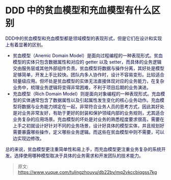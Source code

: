 # DDD 中的贫血模型和充血模型有什么区别

<font style="color:rgb(5, 7, 59);">DDD中的贫血模型和充血模型都是领域模型的表现形式，但是它们在设计和实现上有着显著的区别。</font>

+ <font style="color:rgb(5, 7, 59);">贫血模型（Anemic Domain Model）是面向过程编程的一种表现形式。贫血模型的实体只包含数据属性和对应的 getter 以及 setter，而具体的业务逻辑交由服务层或其他外部组件负责。贫血模型将数据与操作分离，其好处是模型足够简单，开发上手比较快。团队内多人协作时，设计不容易变形。比较适合轻量级应用。但坏处是贫血模型的实体无法直接体现对应的业务能力，在复杂业务中，梳理业务逻辑将变得非常困难，不利于项目后期的业务演进。</font>
+ <font style="color:rgb(5, 7, 59);">充血模型（Rich Domain Model）则是面向对象编程的一种表现形式。充血模型的实体通常包含了数据属性以及引起属性发生变化的核心业务动作。充血模型将数据与业务能力绑定在一起，非常符合业务人员的思考方式，因此其好处是对业务非常友好，有助于更好的封装和保护领域内部的业务规则，尤其适合业务复杂的应用场景。充血模型的坏处是对业务的熟悉程度要求很高，需要在上手之初就设计好针对不同的业务场景，设计好具体的模型实体，并且规划好需要暴露哪些操作，定义哪些业务逻辑。而这些在贫血模型中则不需要，可以边实现边修改。</font>

<font style="color:rgb(5, 7, 59);">总的来说，贫血模型更注重简单性和易上手，而充血模型更注重业务复杂的系统开发。选择使用哪种模型取决于具体的业务需求和开发团队的技术能力。</font>



> 原文: <https://www.yuque.com/tulingzhouyu/db22bv/mq2vkccbiqgss7kg>